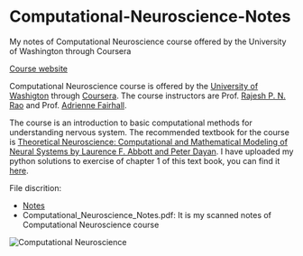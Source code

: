 # Computational-Neuroscience-Notes
My notes of Computational Neuroscience course offered by the University of Washington through Coursera

[Course website](https://www.coursera.org/learn/computational-neuroscience/home/welcome)

Computational Neuroscience course is offered by the [University of Washigton](https://www.washington.edu/) through [Coursera](https://www.coursera.org/). The course instructors are Prof. [Rajesh P. N. Rao](https://www.rajeshpnrao.com/) and Prof. [Adrienne Fairhall](https://pbio.uw.edu/directories/faculty/entry/afairhall/).

The course is an introduction to basic computational methods for understanding nervous system. The recommended textbook for the course is [Theoretical Neuroscience: Computational and Mathematical Modeling of Neural Systems by Laurence F. Abbott and Peter Dayan](http://www.gatsby.ucl.ac.uk/~lmate/biblio/dayanabbott.pdf). I have uploaded my python solutions to exercise of chapter 1 of this text book, you can find it [here](https://github.com/Ullas25/Theoretical-Neuroscience).

File discrition:
* [Notes](https://github.com/Ullas25/Computational-Neuroscience-Notes/blob/main/Computational_Neuroscience_Notes.pdf)
* Computational_Neuroscience_Notes.pdf: It is my scanned notes of Computational Neuroscience course 

![Computational Neuroscience](https://user-images.githubusercontent.com/46472021/159159460-8ad497dc-abfd-4c3f-8a27-60d045acd37e.jpg)

